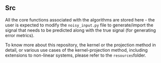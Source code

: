 ## Src
All the core functions associated with the algorithms are stored here - the user is expected to modify the `noisy_input.py` file to generate/import the signal that needs to be predicted along with the true signal (for generating error metrics). 

To know more about this repository, the kernel or the projection method in detail, or various use cases of the kernel-projection method, including extensions to non-linear systems, please refer to the `resources`folder. 


